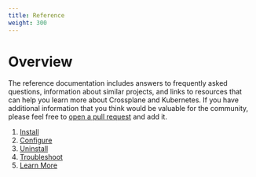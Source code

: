 ```yaml
---
title: Reference
weight: 300
---
```


# Overview

The reference documentation includes answers to frequently asked questions,
information about similar projects, and links to resources that can help you
learn more about Crossplane and Kubernetes. If you have additional information
that you think would be valuable for the community, please feel free to [open a
pull request] and add it.

1. [Install]
1. [Configure]
1. [Uninstall]
1. [Troubleshoot]
1. [Learn More]

<!-- Named Links -->

[open a pull request]: https://github.com/crossplane/crossplane/compare
[Install]: install.md
[Configure]: configure.md
[Uninstall]: uninstall.md
[Troubleshoot]: troubleshoot.md
[Learn More]: learn_more.md
